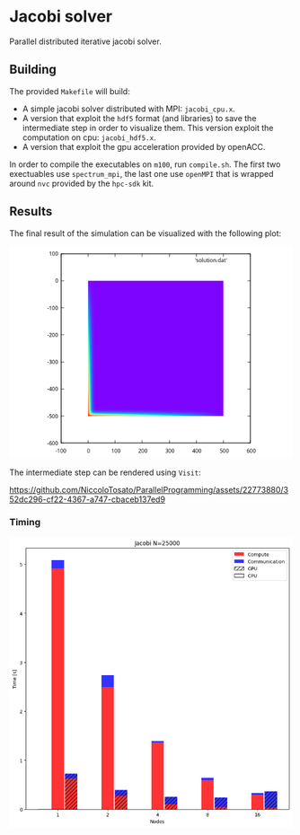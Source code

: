 # Jacobi solver

Parallel distributed iterative jacobi solver.

## Building 

The provided `Makefile` will build:

- A simple jacobi solver distributed with MPI: `jacobi_cpu.x`.
- A version that exploit the `hdf5` format (and libraries) to save the intermediate step in order to visualize them. This version exploit the computation on cpu: `jacobi_hdf5.x`.
- A version that exploit the gpu acceleration provided by openACC.

In order to compile the executables on `m100`, run `compile.sh`.
The first two exectuables use `spectrum_mpi`, the last one use `openMPI` that is wrapped around `nvc` provided by the `hpc-sdk` kit.

## Results

The final result of the simulation can be visualized with the following plot:

![Solution](./plot/solution.png)

The intermediate step can be rendered using `Visit`:


https://github.com/NiccoloTosato/ParallelProgramming/assets/22773880/352dc296-cf22-4367-a747-cbaceb137ed9


### Timing

![Execution time](./plot/time.png)



